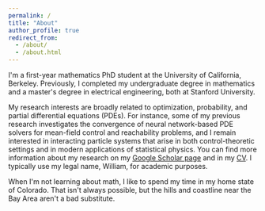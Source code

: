 ```yaml
---
permalink: /
title: "About"
author_profile: true
redirect_from: 
  - /about/
  - /about.html
---
```


I'm a first-year mathematics PhD student at the University of California, Berkeley. Previously, I completed my undergraduate degree in mathematics and a master's degree in electrical engineering, both at Stanford University.

My research interests are broadly related to optimization, probability, and partial differential equations (PDEs). For instance, some of my previous research investigates the convergence of neural network-based PDE solvers for mean-field control and reachability problems, and I remain interested in interacting particle systems that arise in both control-theoretic settings and in modern applications of statistical physics. You can find more information about my research on my [Google Scholar page](https://scholar.google.com/citations?user=VJcUlLQAAAAJ&hl=en&oi=sra) and in my [CV](../files/Jake_Hofgard_CV_Fall24.pdf). I typically use my legal name, William, for academic purposes.

When I'm not learning about math, I like to spend my time in my home state of Colorado. That isn't always possible, but the hills and coastline near the Bay Area aren't a bad substitute.
